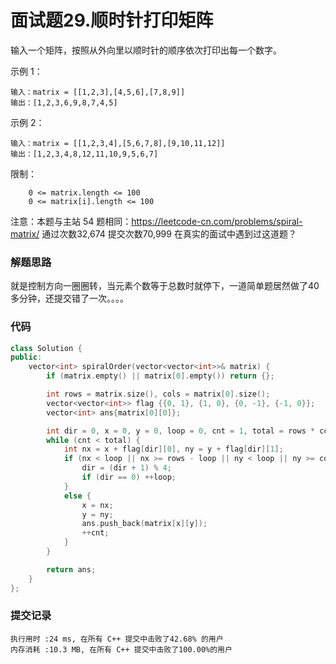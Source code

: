 # 面试题29.顺时针打印矩阵

输入一个矩阵，按照从外向里以顺时针的顺序依次打印出每一个数字。



示例 1：
```
输入：matrix = [[1,2,3],[4,5,6],[7,8,9]]
输出：[1,2,3,6,9,8,7,4,5]
```
示例 2：
```
输入：matrix = [[1,2,3,4],[5,6,7,8],[9,10,11,12]]
输出：[1,2,3,4,8,12,11,10,9,5,6,7]
```


限制：
```
    0 <= matrix.length <= 100
    0 <= matrix[i].length <= 100
```
注意：本题与主站 54 题相同：https://leetcode-cn.com/problems/spiral-matrix/
通过次数32,674
提交次数70,999
在真实的面试中遇到过这道题？


### 解题思路
就是控制方向一圈圈转，当元素个数等于总数时就停下，一道简单题居然做了40多分钟，还提交错了一次。。。。

### 代码

```cpp
class Solution {
public:
    vector<int> spiralOrder(vector<vector<int>>& matrix) {
        if (matrix.empty() || matrix[0].empty()) return {};

        int rows = matrix.size(), cols = matrix[0].size();
        vector<vector<int>> flag {{0, 1}, {1, 0}, {0, -1}, {-1, 0}};
        vector<int> ans{matrix[0][0]};

        int dir = 0, x = 0, y = 0, loop = 0, cnt = 1, total = rows * cols;
        while (cnt < total) {
            int nx = x + flag[dir][0], ny = y + flag[dir][1];
            if (nx < loop || nx >= rows - loop || ny < loop || ny >= cols - loop || (dir == 3 && nx <= loop)) {
                dir = (dir + 1) % 4;
                if (dir == 0) ++loop;
            }
            else {
                x = nx;
                y = ny;
                ans.push_back(matrix[x][y]);
                ++cnt;
            }
        }

        return ans;
    }
};
```
### 提交记录

```
执行用时 :24 ms, 在所有 C++ 提交中击败了42.68% 的用户
内存消耗 :10.3 MB, 在所有 C++ 提交中击败了100.00%的用户
```